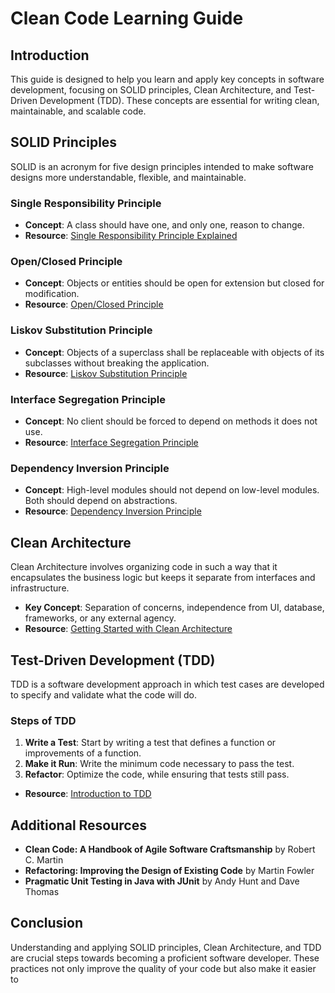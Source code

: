 # Clean Code Learning Guide

## Introduction
This guide is designed to help you learn and apply key concepts in software development, focusing on SOLID principles, Clean Architecture, and Test-Driven Development (TDD). These concepts are essential for writing clean, maintainable, and scalable code.

## SOLID Principles
SOLID is an acronym for five design principles intended to make software designs more understandable, flexible, and maintainable.

### **S**ingle Responsibility Principle
- **Concept**: A class should have one, and only one, reason to change.
- **Resource**: [Single Responsibility Principle Explained](https://www.baeldung.com/solid-principles)

### **O**pen/Closed Principle
- **Concept**: Objects or entities should be open for extension but closed for modification.
- **Resource**: [Open/Closed Principle](https://stackify.com/solid-design-open-closed-principle/)

### **L**iskov Substitution Principle
- **Concept**: Objects of a superclass shall be replaceable with objects of its subclasses without breaking the application.
- **Resource**: [Liskov Substitution Principle](https://www.tomdalling.com/blog/software-design/solid-class-design-the-liskov-substitution-principle/)

### **I**nterface Segregation Principle
- **Concept**: No client should be forced to depend on methods it does not use.
- **Resource**: [Interface Segregation Principle](https://www.baeldung.com/java-interface-segregation-principle)

### **D**ependency Inversion Principle
- **Concept**: High-level modules should not depend on low-level modules. Both should depend on abstractions.
- **Resource**: [Dependency Inversion Principle](https://www.baeldung.com/dependency-inversion-principle)

## Clean Architecture
Clean Architecture involves organizing code in such a way that it encapsulates the business logic but keeps it separate from interfaces and infrastructure.

- **Key Concept**: Separation of concerns, independence from UI, database, frameworks, or any external agency.
- **Resource**: [Getting Started with Clean Architecture](https://reflectoring.io/spring-boot-clean-architecture/)

## Test-Driven Development (TDD)
TDD is a software development approach in which test cases are developed to specify and validate what the code will do.

### Steps of TDD
1. **Write a Test**: Start by writing a test that defines a function or improvements of a function.
2. **Make it Run**: Write the minimum code necessary to pass the test.
3. **Refactor**: Optimize the code, while ensuring that tests still pass.

- **Resource**: [Introduction to TDD](https://www.agilealliance.org/glossary/tdd/)

## Additional Resources
- **Clean Code: A Handbook of Agile Software Craftsmanship** by Robert C. Martin
- **Refactoring: Improving the Design of Existing Code** by Martin Fowler
- **Pragmatic Unit Testing in Java with JUnit** by Andy Hunt and Dave Thomas

## Conclusion
Understanding and applying SOLID principles, Clean Architecture, and TDD are crucial steps towards becoming a proficient software developer. These practices not only improve the quality of your code but also make it easier to
